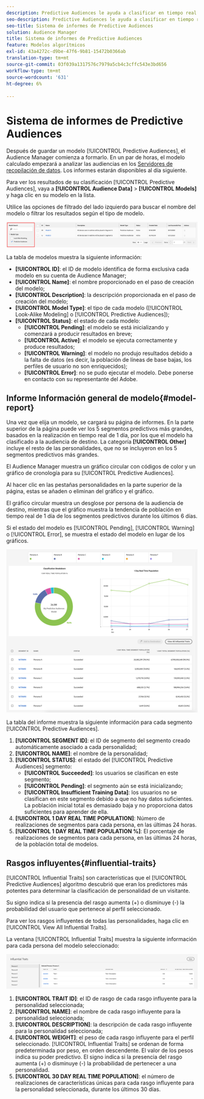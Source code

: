 ```yaml
---
description: Predictive Audiences le ayuda a clasificar en tiempo real audiencias desconocidas como personalidades diferenciadas, mediante el uso de la ciencia de datos.
seo-description: Predictive Audiences le ayuda a clasificar en tiempo real audiencias desconocidas como personalidades diferenciadas, mediante el uso de la ciencia de datos.
seo-title: Sistema de informes de Predictive Audiences
solution: Audience Manager
title: Sistema de informes de Predictive Audiences
feature: Modelos algorítmicos
exl-id: 43a4272c-d9be-47f6-9b81-15472b0366ab
translation-type: tm+mt
source-git-commit: 03f039a1317576c7979a5cb4c3cffc543e3bd656
workflow-type: tm+mt
source-wordcount: '631'
ht-degree: 6%

---
```


# Sistema de informes de Predictive Audiences

Después de guardar un modelo [!UICONTROL Predictive Audiences], el Audience Manager comienza a formarlo. En un par de horas, el modelo calculado empezará a analizar las audiencias en los [Servidores de recopilación de datos](https://docs.adobe.com/content/help/en/audience-manager/user-guide/reference/system-components/components-data-collection.html#dcs-pcs). Los informes estarán disponibles al día siguiente.

Para ver los resultados de su clasificación [!UICONTROL Predictive Audiences], vaya a **[!UICONTROL Audience Data]** > **[!UICONTROL Models]** y haga clic en su modelo en la lista.

Utilice las opciones de filtrado del lado izquierdo para buscar el nombre del modelo o filtrar los resultados según el tipo de modelo.

![predictive-audiences-filter](assets/predictive-audiences-filter-models.png)

La tabla de modelos muestra la siguiente información:

* **[!UICONTROL ID]**: el ID de modelo identifica de forma exclusiva cada modelo en su cuenta de Audience Manager;
* **[!UICONTROL Name]**: el nombre proporcionado en el paso de creación del modelo;
* **[!UICONTROL Description]**: la descripción proporcionada en el paso de creación del modelo;
* **[!UICONTROL Model Type]**: el tipo de cada modelo ([!UICONTROL Look-Alike Modeling] o  [!UICONTROL Predictive Audiences]);
* **[!UICONTROL Status]**: el estado de cada modelo:
   * **[!UICONTROL Pending]**: el modelo se está inicializando y comenzará a producir resultados en breve;
   * **[!UICONTROL Active]**: el modelo se ejecuta correctamente y produce resultados;
   * **[!UICONTROL Warning]**: el modelo no produjo resultados debido a la falta de datos (es decir, la población de líneas de base bajas, los perfiles de usuario no son enriquecidos);
   * **[!UICONTROL Error]**: no se pudo ejecutar el modelo. Debe ponerse en contacto con su representante del Adobe.

## Informe Información general de modelo{#model-report}

Una vez que elija un modelo, se cargará su página de informes. En la parte superior de la página puede ver los 5 segmentos predictivos más grandes, basados en la realización en tiempo real de 1 día, por los que el modelo ha clasificado a la audiencia de destino. La categoría **[!UICONTROL Other]** incluye el resto de las personalidades, que no se incluyeron en los 5 segmentos predictivos más grandes.

El Audience Manager muestra un gráfico circular con códigos de color y un gráfico de cronología para su [!UICONTROL Predictive Audiences].

Al hacer clic en las pestañas personalidades en la parte superior de la página, estas se añaden o eliminan del gráfico y el gráfico.

El gráfico circular muestra un desglose por persona de la audiencia de destino, mientras que el gráfico muestra la tendencia de población en tiempo real de 1 día de los segmentos predictivos durante los últimos 6 días.

Si el estado del modelo es [!UICONTROL Pending], [!UICONTROL Warning] o [!UICONTROL Error], se muestra el estado del modelo en lugar de los gráficos.

![smart-persona-report](assets/predictive-audiences-report.png)

La tabla del informe muestra la siguiente información para cada segmento [!UICONTROL Predictive Audiences].

1. **[!UICONTROL SEGMENT ID]**: el ID de segmento del segmento creado automáticamente asociado a cada personalidad;
1. **[!UICONTROL NAME]**: el nombre de la personalidad;
1. **[!UICONTROL STATUS]**: el estado del  [!UICONTROL Predictive Audiences] segmento:
   * **[!UICONTROL Succeeded]**: los usuarios se clasifican en este segmento;
   * **[!UICONTROL Pending]**: el segmento aún se está inicializando;
   * **[!UICONTROL Insufficient Training Data]**: los usuarios no se clasifican en este segmento debido a que no hay datos suficientes. La población inicial total es demasiado baja y no proporciona datos suficientes para aprender de ella.
1. **[!UICONTROL 1 DAY REAL TIME POPULATION]**: Número de realizaciones de segmentos para cada persona, en las últimas 24 horas.
1. **[!UICONTROL 1 DAY REAL TIME POPULATION %]**: El porcentaje de realizaciones de segmentos para cada persona, en las últimas 24 horas, de la población total de modelos.

## Rasgos influyentes{#influential-traits}

[!UICONTROL Influential Traits] son características que el  [!UICONTROL Predictive Audiences] algoritmo descubrió que eran los predictores más potentes para determinar la clasificación de personalidad de un visitante.

Su signo indica si la presencia del rasgo aumenta (+) o disminuye (-) la probabilidad del usuario que pertenece al perfil seleccionado.

Para ver los rasgos influyentes de todas las personalidades, haga clic en [!UICONTROL View All Influential Traits].

La ventana [!UICONTROL Influential Traits] muestra la siguiente información para cada persona del modelo seleccionado:

![rasgos influyentes](assets/predictive-audiences-influential-traits.png)

1. **[!UICONTROL TRAIT ID]**: el ID de rasgo de cada rasgo influyente para la personalidad seleccionada;
1. **[!UICONTROL NAME]**: el nombre de cada rasgo influyente para la personalidad seleccionada;
1. **[!UICONTROL DESCRIPTION]**: la descripción de cada rasgo influyente para la personalidad seleccionada;
1. **[!UICONTROL WEIGHT]**: el peso de cada rasgo influyente para el perfil seleccionado. [!UICONTROL Influential Traits] se ordenan de forma predeterminada por peso, en orden descendente.  El valor de los pesos indica su poder predictivo. El signo indica si la presencia del rasgo aumenta (+) o disminuye (-) la probabilidad de pertenecer a una personalidad.
1. **[!UICONTROL 30 DAY REAL TIME POPULATION]**: el número de realizaciones de características únicas para cada rasgo influyente para la personalidad seleccionada, durante los últimos 30 días.
